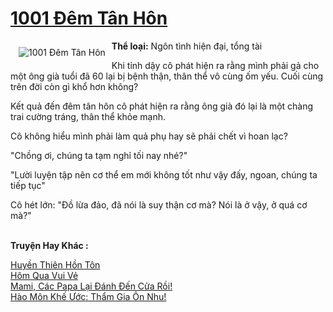 <a href="https://utruyen.com/1001-dem-tan-hon/10301/" title="1001 Đêm Tân Hôn"><h1>1001 Đêm Tân Hôn</h1></a><div style="display:table"><img align="right" style="float: left; padding: 10px;" src="https://utruyen.com/images/story/200x260/1001-dem-tan-hon.jpg" alt="1001 Đêm Tân Hôn"><b>Thể loại:</b> Ngôn tình hiện đại, tổng tài<p></p>Khi tỉnh dậy cô phát hiện ra rằng mình phải gả cho một ông già tuổi đã 60 lại bị bệnh thận, thân thể vô cùng ốm yếu. Cuối cùng trên đời còn gì khổ hơn không?<p></p>Kết quả đến đêm tân hôn cô phát hiện ra rằng ông già đó lại là một chàng trai cường tráng, thân thể khỏe mạnh.<p></p>Cô không hiểu mình phải làm quả phụ hay sẽ phải chết vì hoan lạc?<p></p>"Chồng ơi, chúng ta tạm nghỉ tối nay nhé?"<p></p>"Lười luyện tập nên cơ thể em mới không tốt như vậy đấy, ngoan, chúng ta tiếp tục"<p></p>Cô hét lớn: "Đồ lừa đảo, đã nói là suy thận cơ mà? Nói là ở vậy, ở quá cơ mà?"</div><p><br><b>Truyện Hay Khác :</b></p><a href="https://utruyen.com/huyen-thien-hon-ton/12602/" alt="Huyền Thiên Hồn Tôn">Huyền Thiên Hồn Tôn</a><br/><a href="https://www.wattpad.com/story/201623029-h%C3%B4m-qua-vui-v%E1%BA%BB" alt="Hôm Qua Vui Vẻ">Hôm Qua Vui Vẻ</a><br/><a href="https://truyenngontinhay.wordpress.com/2019/10/03/mami-cac-papa-lai-danh-den-cua-roi/" alt="Mami, Các Papa Lại Đánh Đến Cửa Rồi!">Mami, Các Papa Lại Đánh Đến Cửa Rồi!</a><br/><a href="https://github.com/quanluxury/ngontinhhot/tree/master/truyenhay/19164/" alt="Hào Môn Khế Ước: Thẩm Gia Ôn Nhu!">Hào Môn Khế Ước: Thẩm Gia Ôn Nhu!</a><br/>